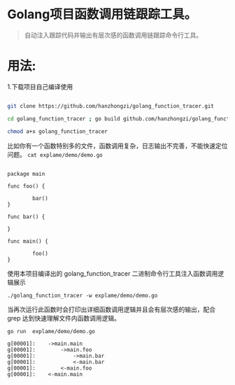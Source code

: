 # Golang项目函数调用链跟踪工具。
> 自动注入跟踪代码并输出有层次感的函数调用链跟踪命令行工具。

# 用法:

1.下载项目自己编译使用

```bash

git clone https://github.com/hanzhongzi/golang_function_tracer.git

cd golang_function_tracer ; go build github.com/hanzhongzi/golang_function_tracer

chmod a+x golang_function_tracer

```

 比如你有一个函数特别多的文件，函数调用复杂，日志输出不完善，不能快速定位问题。
` cat explame/demo/demo.go `

```golang

package main

func foo() {

        bar()
}

func bar() {

}

func main() {
        
        foo()
}

```


 使用本项目编译出的 golang_function_tracer 二进制命令行工具注入函数调用逻辑展示

```
./golang_function_tracer -w explame/demo/demo.go 
```

 当再次运行此函数时会打印出详细函数调用逻辑并且会有层次感的输出，配合grep 达到快速理解文件内函数调用逻辑。
```golang
go run  explame/demo/demo.go                                                                           

g[00001]:    ->main.main
g[00001]:        ->main.foo
g[00001]:            ->main.bar
g[00001]:            <-main.bar
g[00001]:        <-main.foo
g[00001]:    <-main.main

```

